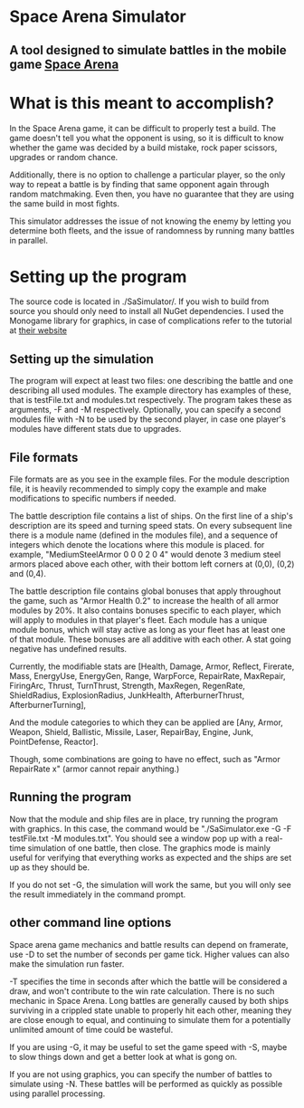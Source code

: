 # Space Arena Simulator
## A tool designed to simulate battles in the mobile game [Space Arena](https://space-arena.com/)

# What is this meant to accomplish?

In the Space Arena game, it can be difficult to properly test a build. The game doesn't tell you what the opponent is using, so it is difficult to know whether the game was decided by a build mistake, rock paper scissors, upgrades or random chance.

Additionally, there is no option to challenge a particular player, so the only way to repeat a battle is by finding that same opponent again through random matchmaking. Even then, you have no guarantee that they are using the same build in most fights.

This simulator addresses the issue of not knowing the enemy by letting you determine both fleets, and the issue of randomness by running many battles in parallel.

# Setting up the program

The source code is located in ./SaSimulator/. If you wish to build from source you should only need to install all NuGet dependencies. I used the Monogame library for graphics, in case of complications refer to the tutorial at [their website](https://docs.monogame.net/articles/getting_started/index.html)

## Setting up the simulation

The program will expect at least two files: one describing the battle and one describing all used modules. The example directory has examples of these, that is testFile.txt and modules.txt respectively. The program takes these as arguments, -F and -M respectively. Optionally, you can specify a second modules file with -N to be used by the second player, in case one player's modules have different stats due to upgrades.

## File formats

File formats are as you see in the example files. For the module description file, it is heavily recommended to simply copy the example and make modifications to specific numbers if needed.

The battle description file contains a list of ships. On the first line of a ship's description are its speed and turning speed stats. On every subsequent line there is a module name (defined in the modules file), and a sequence of integers which denote the locations where this module is placed. for example, "MediumSteelArmor 0 0 0 2 0 4" would denote 3 medium steel armors placed above each other, with their bottom left corners at (0,0), (0,2) and (0,4).

The battle description file contains global bonuses that apply throughout the game, such as "Armor Health 0.2" to increase the health of all armor modules by 20%. It also contains bonuses specific to each player, which will apply to modules in that player's fleet. Each module has a unique module bonus, which will stay active as long as your fleet has at least one of that module. These bonuses are all additive with each other. A stat going negative has undefined results.

Currently, the modifiable stats are [Health, Damage, Armor, Reflect, Firerate, Mass, EnergyUse, EnergyGen, Range, WarpForce, RepairRate, MaxRepair, FiringArc, Thrust, TurnThrust, Strength, MaxRegen, RegenRate, ShieldRadius, ExplosionRadius, JunkHealth, AfterburnerThrust, AfterburnerTurning],

And the module categories to which they can be applied are [Any, Armor, Weapon, Shield, Ballistic, Missile, Laser, RepairBay, Engine, Junk, PointDefense, Reactor].

Though, some combinations are going to have no effect, such as "Armor RepairRate x" (armor cannot repair anything.)

## Running the program

Now that the module and ship files are in place, try running the program with graphics. In this case, the command would be "./SaSimulator.exe -G -F testFile.txt -M modules.txt". You should see a window pop up with a real-time simulation of one battle, then close. The graphics mode is mainly useful for verifying that everything works as expected and the ships are set up as they should be.

If you do not set -G, the simulation will work the same, but you will only see the result immediately in the command prompt.

## other command line options

Space arena game mechanics and battle results can depend on framerate, use -D to set the number of seconds per game tick. Higher values can also make the simulation run faster.

-T specifies the time in seconds after which the battle will be considered a draw, and won't contribute to the win rate calculation. There is no such mechanic in Space Arena. Long battles are generally caused by both ships surviving in a crippled state unable to properly hit each other, meaning they are close enough to equal, and continuing to simulate them for a potentially unlimited amount of time could be wasteful.

If you are using -G, it may be useful to set the game speed with -S, maybe to slow things down and get a better look at what is gong on.

If you are not using graphics, you can specify the number of battles to simulate using -N. These battles will be performed as quickly as possible using parallel processing.

